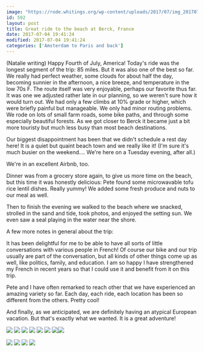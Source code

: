 ```yaml
---
image: "https://rode.whitings.org/wp-content/uploads/2017/07/img_20170704_091612135.jpg/img_20170704_091612135.jpg"
id: 592
layout: post
title: Great ride to the beach at Berck, France
date: 2017-07-04 19:41:24
modified: 2017-07-04 19:41:24
categories: ['Amsterdam to Paris and back']
---
```


(Natalie writing) Happy Fourth of July, America!  Today's ride was the longest segment of the trip: 85 miles. But it was also one of the best so far. We really had perfect weather, some clouds for about half the day, becoming sunnier in the afternoon, a nice breeze, and temperature in the low 70s F. The route itself was very enjoyable, perhaps our favorite thus far. It was one we adjusted rather late in our planning, so we weren't sure how it would turn out. We had only a few climbs at 10% grade or higher, which were briefly painful but manageable. We only had minor routing problems. We rode on lots of small farm roads, some bike paths, and through some especially beautiful forests. As we got closer to Berck it became just a bit more touristy but much less busy than most beach destinations. 

Our biggest disappointment has been that we didn't schedule a rest day here! It is a quiet but quaint beach town and we really like it! (I'm sure it's much busier on the weekend.... We're here on a Tuesday evening, after all.)

We're in an excellent Airbnb, too. 

Dinner was from a grocery store again, to give us more time on the beach, but this time it was honestly delicious: Pete found some microwavable tofu rice lentil dishes. Really yummy! We added some fresh produce and nuts to our meal as well.

Then to finish the evening we walked to the beach where we snacked, strolled in the sand and tide, took photos, and enjoyed the setting sun. We even saw a seal playing in the water near the shore.

A few more notes in general about the trip:

It has been delightful for me to be able to have all sorts of little conversations with various people in French! Of course our bike and our trip usually are part of the conversation, but all kinds of other things come up as well, like politics, family, and education. I am so happy I have strengthened my French in recent years so that I could use it and benefit from it on this trip.  

Pete and I have often remarked to reach other that we have experienced an amazing variety so far. Each day, each ride, each location has been so different from the others. Pretty cool!

And finally, as we anticipated, we are definitely having an atypical European vacation. But that's exactly what we wanted. It is a great adventure!

![](https://whitingpt.files.wordpress.com/2017/07/img_20170704_091612135.jpg)
![](https://whitingpt.files.wordpress.com/2017/07/img_20170704_120942120_hdr.jpg)
![](https://whitingpt.files.wordpress.com/2017/07/img_20170704_120932261_hdr-effects.jpg)
![](https://whitingpt.files.wordpress.com/2017/07/img_20170704_163334429_hdr.jpg)
![](https://whitingpt.files.wordpress.com/2017/07/img_20170704_104135421.jpg)
![](https://whitingpt.files.wordpress.com/2017/07/img_20170704_204003657_hdr.jpg)
![](https://whitingpt.files.wordpress.com/2017/07/img_20170704_215320867_hdr.jpg)![](https://whitingpt.files.wordpress.com/2017/07/img_20170704_220354669_hdr.jpg)

<!-- Auto-inserted images -->
![](https://rode.whitings.org/wp-content/uploads/2017/07/img_20170704_091612135.jpg/img_20170704_091612135.jpg)
![](https://rode.whitings.org/wp-content/uploads/2017/07/img_20170704_104135421.jpg/img_20170704_104135421.jpg)
![](https://rode.whitings.org/wp-content/uploads/2017/07/img_20170704_204003657_hdr.jpg/img_20170704_204003657_hdr.jpg)
![](https://rode.whitings.org/wp-content/uploads/2017/07/img_20170704_220354669_hdr.jpg/img_20170704_220354669_hdr.jpg)

